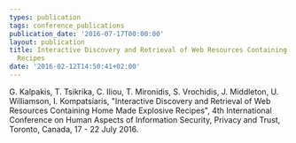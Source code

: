 ```yaml
---
types: publication
tags: conference_publications
publication_date: '2016-07-17T00:00:00'
layout: publication
title: Interactive Discovery and Retrieval of Web Resources Containing Home Made Explosive
  Recipes
date: '2016-02-12T14:50:41+02:00'
---
```

<p>G. Kalpakis, T. Tsikrika, C. Iliou, T. Mironidis, S. Vrochidis, J. Middleton, U. Williamson, I. Kompatsiaris, "Interactive Discovery and Retrieval of Web Resources Containing Home Made Explosive Recipes", 4th International Conference on Human Aspects of Information Security, Privacy and Trust, Toronto, Canada, 17 - 22 July 2016.</p>
